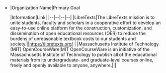 - |Organization Name|Primary Goal
  
  |Information|Link|
  |--|--|--|--|
  |LibreTexts|The LibreTexts mission is to unite students, faculty and scholars in a cooperative effort to develop an easy-to-use online platform for the construction, customization, and dissemination of open educational resources (OER) to reduce the burdens of unreasonable textbook costs to our students and society.||https://libretexts.org/ |
  |Massachusetts Institute of Technology (MIT) OpenCourseWare|MIT OpenCourseWare is an initiative of the Massachusetts Institute of Technology to publish all of the educational materials from its undergraduate- and graduate-level courses online, freely and openly available to anyone, anywhere.|||